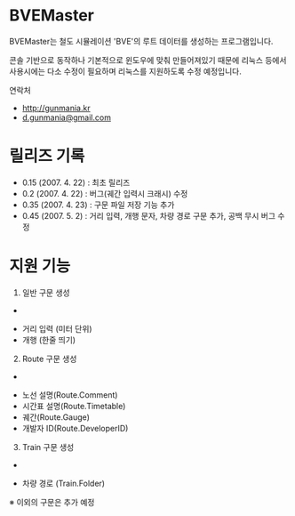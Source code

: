 BVEMaster
=========

BVEMaster는 철도 시뮬레이션 'BVE'의 루트 데이터를 생성하는 프로그램입니다. 

콘솔 기반으로 동작하나 기본적으로 윈도우에 맞춰 만들어져있기 때문에 리눅스 등에서 사용시에는 다소 수정이 필요하며 리눅스를 지원하도록 수정 예정입니다.

연락처
* http://gunmania.kr
* d.gunmania@gmail.com

릴리즈 기록
=
* 0.15 (2007. 4. 22) : 최초 릴리즈
* 0.2 (2007. 4. 22) : 버그(궤간 입력시 크래시) 수정
* 0.35 (2007. 4. 23) : 구문 파일 저장 기능 추가
* 0.45 (2007. 5. 2) : 거리 입력, 개행 문자, 차량 경로 구문 추가, 공백 무시 버그 수정

지원 기능
===
1. 일반 구문 생성
-
* 거리 입력 (미터 단위)
* 개행 (한줄 띄기)
2. Route 구문 생성
-
* 노선 설명(Route.Comment)
* 시간표 설명(Route.Timetable)
* 궤간(Route.Gauge)
* 개발자 ID(Route.DeveloperID)
3. Train 구문 생성
-
* 차량 경로 (Train.Folder)

※ 이외의 구문은 추가 예정
